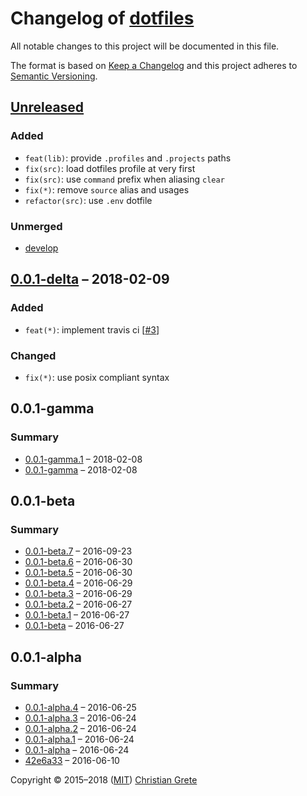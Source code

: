 # Changelog of [dotfiles][github-url]

All notable changes to this project will be documented in this file.

The format is based on [Keep a Changelog][keep-a-changelog-url] and this project adheres to [Semantic Versioning][semver-url].

## [Unreleased]

### Added

- `feat(lib)`: provide `.profiles` and `.projects` paths
- `fix(src)`: load dotfiles profile at very first
- `fix(src)`: use `command` prefix when aliasing `clear`
- `fix(*)`: remove `source` alias and usages
- `refactor(src)`: use `.env` dotfile

### Unmerged

- [develop]

## [0.0.1-delta] – 2018-02-09

### Added

- `feat(*)`: implement travis ci [[#3](https://github.com/ChristianGrete/dotfiles/issues/3)]

### Changed

- `fix(*)`: use posix compliant syntax

## 0.0.1-gamma

### Summary

- [0.0.1-gamma.1] – 2018-02-08
- [0.0.1-gamma] – 2018-02-08

## 0.0.1-beta

### Summary

- [0.0.1-beta.7] – 2016-09-23
- [0.0.1-beta.6] – 2016-06-30
- [0.0.1-beta.5] – 2016-06-30
- [0.0.1-beta.4] – 2016-06-29
- [0.0.1-beta.3] – 2016-06-29
- [0.0.1-beta.2] – 2016-06-27
- [0.0.1-beta.1] – 2016-06-27
- [0.0.1-beta] – 2016-06-27

## 0.0.1-alpha

### Summary

- [0.0.1-alpha.4] – 2016-06-25
- [0.0.1-alpha.3] – 2016-06-24
- [0.0.1-alpha.2] – 2016-06-24
- [0.0.1-alpha.1] – 2016-06-24
- [0.0.1-alpha] – 2016-06-24
- [42e6a33] – 2016-06-10

[Unreleased]: https://github.com/ChristianGrete/dotfiles/compare/0.0.1-delta...master
[0.0.1-delta]: https://github.com/ChristianGrete/dotfiles/compare/0.0.1-gamma.1...0.0.1-delta
[0.0.1-gamma.1]: https://github.com/ChristianGrete/dotfiles/compare/0.0.1-gamma...0.0.1-gamma.1
[0.0.1-gamma]: https://github.com/ChristianGrete/dotfiles/compare/0.0.1-beta.7...0.0.1-gamma
[0.0.1-beta.7]: https://github.com/ChristianGrete/dotfiles/compare/0.0.1-beta.6...0.0.1-beta.7
[0.0.1-beta.6]: https://github.com/ChristianGrete/dotfiles/compare/0.0.1-beta.5...0.0.1-beta.6
[0.0.1-beta.5]: https://github.com/ChristianGrete/dotfiles/compare/0.0.1-beta.4...0.0.1-beta.5
[0.0.1-beta.4]: https://github.com/ChristianGrete/dotfiles/compare/0.0.1-beta.3...0.0.1-beta.4
[0.0.1-beta.3]: https://github.com/ChristianGrete/dotfiles/compare/0.0.1-beta.2...0.0.1-beta.3
[0.0.1-beta.2]: https://github.com/ChristianGrete/dotfiles/compare/0.0.1-beta.1...0.0.1-beta.2
[0.0.1-beta.1]: https://github.com/ChristianGrete/dotfiles/compare/0.0.1-beta...0.0.1-beta.1
[0.0.1-beta]: https://github.com/ChristianGrete/dotfiles/compare/0.0.1-alpha.4...0.0.1-beta
[0.0.1-alpha.4]: https://github.com/ChristianGrete/dotfiles/compare/0.0.1-alpha.3...0.0.1-alpha.4
[0.0.1-alpha.3]: https://github.com/ChristianGrete/dotfiles/compare/0.0.1-alpha.2...0.0.1-alpha.3
[0.0.1-alpha.2]: https://github.com/ChristianGrete/dotfiles/compare/0.0.1-alpha.1...0.0.1-alpha.2
[0.0.1-alpha.1]: https://github.com/ChristianGrete/dotfiles/compare/0.0.1-alpha...0.0.1-alpha.1
[0.0.1-alpha]: https://github.com/ChristianGrete/dotfiles/compare/42e6a33da7a62c44a1448dbce60bc06b7af7ea38...0.0.1-alpha
[42e6a33]: https://github.com/ChristianGrete/dotfiles/commit/42e6a33da7a62c44a1448dbce60bc06b7af7ea38
[develop]: https://github.com/ChristianGrete/dotfiles/compare/master...develop

Copyright © 2015–2018 ([MIT](LICENSE.md)) [Christian Grete](https://christiangrete.com)

[github-url]: https://github.com/ChristianGrete/dotfiles
[keep-a-changelog-url]: http://keepachangelog.com/en/1.0.0/
[semver-url]: http://semver.org/spec/v2.0.0.html